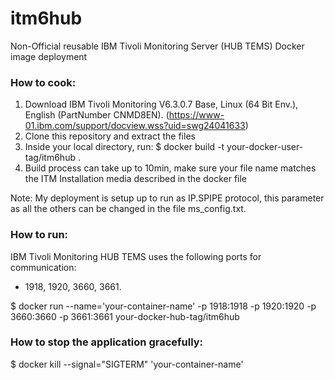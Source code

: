# itm6hub
Non-Official reusable IBM Tivoli Monitoring Server (HUB TEMS) Docker image deployment

### How to cook:

1. Download IBM Tivoli Monitoring V6.3.0.7 Base, Linux (64 Bit Env.), English (PartNumber CNMD8EN). (https://www-01.ibm.com/support/docview.wss?uid=swg24041633)
2. Clone this repository and extract the files
3. Inside your local directory, run: 
  $ docker build -t your-docker-user-tag/itm6hub . 
4. Build process can take up to 10min, make sure your file name matches the ITM Installation media described in the docker file

Note: My deployment is setup up to run as IP.SPIPE protocol, this parameter as all the others can be changed in the file ms_config.txt.

  
### How to run:

IBM Tivoli Monitoring HUB TEMS uses the following ports for communication:
* 1918, 1920, 3660, 3661.

$ docker run --name='your-container-name' -p 1918:1918 -p 1920:1920 -p 3660:3660 -p 3661:3661 your-docker-hub-tag/itm6hub

### How to stop the application gracefully:

$ docker kill --signal="SIGTERM" 'your-container-name'
 
